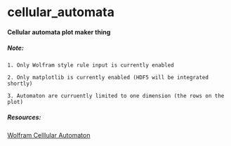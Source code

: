 # cellular_automata

#### Cellular automata plot maker thing 

  ##### Note:
  
    1. Only Wolfram style rule input is currently enabled
    
    2. Only matplotlib is currently enabled (HDF5 will be integrated shortly)
    
    3. Automaton are curruently limited to one dimension (the rows on the plot)
    
  ##### Resources:
    
  [Wolfram Celllular Automaton](http://mathworld.wolfram.com/CellularAutomaton.html)

